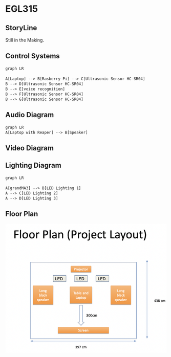 # EGL315
## StoryLine
Still in the Making.


## Control Systems 
```mermaid
graph LR

A[Laptop] --> B[Rasberry Pi] --> C[Ultrasonic Sensor HC-SR04] 
B --> D[Ultrasonic Sensor HC-SR04]
B --> E[voice recognition]
B --> F[Ultrasonic Sensor HC-SR04]
B --> G[Ultrasonic Sensor HC-SR04]
```
## Audio Diagram
```mermaid
graph LR
A[Laptop with Reaper] --> B[Speaker]
```
## Video Diagram


## Lighting Diagram
```mermaid
graph LR

A[grandMA3] --> B[LED Lighting 1]
A --> C[LED Lighting 2]
A --> D[LED Lighting 3]
```
## Floor Plan
![Alt text](images/floorplan.png)
